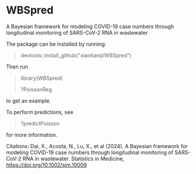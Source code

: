 # WBSpred

A Bayesian framework for modeling COVID-19 case numbers through longitudinal monitoring of SARS-CoV-2 RNA in wastewater

The package can be installed by running:

> devtools::install_github("xiaotiand/WBSpred")

Then run 

> library(WBSpred)
> 
> ?PoissonReg

to get an example.

To perform predictions, see

> ?predictPoisson

for more information.


Citations:
Dai, X., Acosta, N., Lu, X., et al (2024). A Bayesian framework for modeling COVID-19 case numbers through longitudinal monitoring of SARS-CoV-2 RNA in wastewater.
Statistics in Medicine, https://doi.org/10.1002/sim.10009
